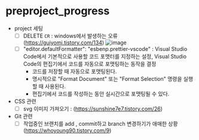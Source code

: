 # preproject_progress

- project 세팅
  - [ ] DELETE `CR`  : windows에서 발생하는 오류 (https://guiyomi.tistory.com/134)
  ![image](https://github.com/HEECHANG96/preproject_error/assets/70733630/5d02bd3a-5646-4576-88bf-0f72c405f9b3)
  - [ ] "editor.defaultFormatter": "esbenp.prettier-vscode" : Visual Studio Code에서 기본적으로 사용할 코드 포맷터를 지정하는 설정, Visual Studio Code의 편집기에서 코드를 자동으로 포맷팅하는 동작을 결정
     - 코드를 저장할 때 자동으로 포맷팅된다.
     - 명시적으로 "Format Document" 또는 "Format Selection" 명령을 실행할 때 사용된다.
     - 편집기에서 코드를 작성하는 동안 실시간으로 포맷팅될 수 있다.

- CSS 관련
  - [ ] svg 이미지 가져오기 : (https://sunshine7e7.tistory.com/26)  

- Git 관련
  - [ ]  작업중인 브랜치를 add , commit하고 branch 변경하기가 애매한 상황 (https://whoyoung90.tistory.com/9)
